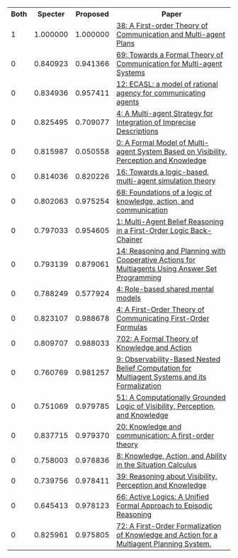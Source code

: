 <html><table><tr>
<th>Both</th>
<th>Specter</th>
<th>Proposed</th>
<th>Paper</th>
</tr>
<tr>
<td>1</td>
<td>1.000000</td>
<td>1.000000</td>
<td><a href="https://www.semanticscholar.org/paper/eb418987545c4cef9157f59d849e017044d855af">38: A First-order Theory of Communication and Multi-agent Plans</a></td>
</tr>
<tr>
<td>0</td>
<td>0.840923</td>
<td>0.941366</td>
<td><a href="https://www.semanticscholar.org/paper/a7fcc53b66ae52b5627290c35db04ea5078ca1fc">69: Towards a Formal Theory of Communication for Multi-agent Systems</a></td>
</tr>
<tr>
<td>0</td>
<td>0.834936</td>
<td>0.957411</td>
<td><a href="https://www.semanticscholar.org/paper/0fe3073bdad756d8793b51e4c1b45095e7c11c39">12: ECASL: a model of rational agency for communicating agents</a></td>
</tr>
<tr>
<td>0</td>
<td>0.825495</td>
<td>0.709077</td>
<td><a href="https://www.semanticscholar.org/paper/f2c6bb6edeb53b0cb2f63b8d96f05f1a09247075">4: A Multi-agent Strategy for Integration of Imprecise Descriptions</a></td>
</tr>
<tr>
<td>0</td>
<td>0.815987</td>
<td>0.050558</td>
<td><a href="https://www.semanticscholar.org/paper/272b6caee3c749e77fd7cd291938e7db92d3b3d9">0: A Formal Model of Multi-agent System Based on Visibility, Perception and Knowledge</a></td>
</tr>
<tr>
<td>0</td>
<td>0.814036</td>
<td>0.820226</td>
<td><a href="https://www.semanticscholar.org/paper/219b9c186948cec47ac78552367b867db510e7fd">16: Towards a logic-based, multi-agent simulation theory</a></td>
</tr>
<tr>
<td>0</td>
<td>0.802063</td>
<td>0.975254</td>
<td><a href="https://www.semanticscholar.org/paper/f8467ada608683e2f154ae061bf89dc0d44e1ce7">68: Foundations of a logic of knowledge, action, and communication</a></td>
</tr>
<tr>
<td>0</td>
<td>0.797033</td>
<td>0.954605</td>
<td><a href="https://www.semanticscholar.org/paper/24deddbeaff2372365a2e1b749ffd04c7100a43c">1: Multi-Agent Belief Reasoning in a First-Order Logic Back-Chainer</a></td>
</tr>
<tr>
<td>0</td>
<td>0.793139</td>
<td>0.879061</td>
<td><a href="https://www.semanticscholar.org/paper/0848ebae250fb4221268cf94761a9102a2da651b">14: Reasoning and Planning with Cooperative Actions for Multiagents Using Answer Set Programming</a></td>
</tr>
<tr>
<td>0</td>
<td>0.788249</td>
<td>0.577924</td>
<td><a href="https://www.semanticscholar.org/paper/4bde06d9d998cb5e8acad3bd79eb2add89966e00">4: Role-based shared mental models</a></td>
</tr>
<tr>
<td>0</td>
<td>0.823107</td>
<td>0.988678</td>
<td><a href="https://www.semanticscholar.org/paper/24828a3d2349b49156385a5748b823ebff0af13f">4: A First-Order Theory of Communicating First-Order Formulas</a></td>
</tr>
<tr>
<td>0</td>
<td>0.809707</td>
<td>0.988033</td>
<td><a href="https://www.semanticscholar.org/paper/d5c1d1cab2c363128e297b74139416cd2b467f6f">702: A Formal Theory of Knowledge and Action</a></td>
</tr>
<tr>
<td>0</td>
<td>0.760769</td>
<td>0.981257</td>
<td><a href="https://www.semanticscholar.org/paper/9df5d42ea76531ce4aa21e7c986b07d015164dfa">9: Observability-Based Nested Belief Computation for Multiagent Systems and its Formalization</a></td>
</tr>
<tr>
<td>0</td>
<td>0.751069</td>
<td>0.979785</td>
<td><a href="https://www.semanticscholar.org/paper/83129356ec644813cb9eca7fb9e1ad18b0a655d6">51: A Computationally Grounded Logic of Visibility, Perception, and Knowledge</a></td>
</tr>
<tr>
<td>0</td>
<td>0.837715</td>
<td>0.979370</td>
<td><a href="https://www.semanticscholar.org/paper/31a6b6c08c84e8ffb553ea9a69ae5f2e31731baa">20: Knowledge and communication: A first-order theory</a></td>
</tr>
<tr>
<td>0</td>
<td>0.758003</td>
<td>0.978836</td>
<td><a href="https://www.semanticscholar.org/paper/65c3b3bc84b396fcc28a4cd0faabde56266eac9a">8: Knowledge, Action, and Ability in the Situation Calculus</a></td>
</tr>
<tr>
<td>0</td>
<td>0.739756</td>
<td>0.978411</td>
<td><a href="https://www.semanticscholar.org/paper/331795e494e6839e4f820da5ba9469f8fab35f51">39: Reasoning about Visibility, Perception and Knowledge</a></td>
</tr>
<tr>
<td>0</td>
<td>0.645413</td>
<td>0.978123</td>
<td><a href="https://www.semanticscholar.org/paper/4a009c638b942e097c6a750d01490c6e43c74bc0">66: Active Logics: A Unified Formal Approach to Episodic Reasoning</a></td>
</tr>
<tr>
<td>0</td>
<td>0.825961</td>
<td>0.975805</td>
<td><a href="https://www.semanticscholar.org/paper/8edea73ddc718642913ad801803ddde8901ea0f8">72: A First-Order Formalization of Knowledge and Action for a Multiagent Planning System.</a></td>
</tr>
</table></html>
